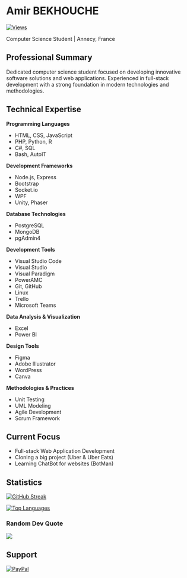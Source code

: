 # Amir BEKHOUCHE

[![Views](https://komarev.com/ghpvc/?username=melih0132&color=blue&style=flat-square&label=Profile+Views)](https://github.com/moambk)

Computer Science Student | Annecy, France

## Professional Summary

Dedicated computer science student focused on developing innovative software solutions and web applications. Experienced in full-stack development with a strong foundation in modern technologies and methodologies.

## Technical Expertise

**Programming Languages**
- HTML, CSS, JavaScript
- PHP, Python, R
- C#, SQL
- Bash, AutoIT

**Development Frameworks**
- Node.js, Express
- Bootstrap
- Socket.io
- WPF
- Unity, Phaser

**Database Technologies**
- PostgreSQL
- MongoDB
- pgAdmin4

**Development Tools**
- Visual Studio Code
- Visual Studio
- Visual Paradigm
- PowerAMC
- Git, GitHub
- Linux
- Trello
- Microsoft Teams

**Data Analysis & Visualization**
- Excel
- Power BI

**Design Tools**
- Figma
- Adobe Illustrator
- WordPress
- Canva

**Methodologies & Practices**
- Unit Testing
- UML Modeling
- Agile Development
- Scrum Framework

## Current Focus

- Full-stack Web Application Development
- Cloning a big project (Uber & Uber Eats)
- Learning ChatBot for websites (BotMan)

## Statistics

[![GitHub Streak](https://github-readme-streak-stats.herokuapp.com/?user=melih0132&theme=github_dark&hide_border=true)](https://github.com/moambk)

[![Top Languages](https://github-readme-stats.vercel.app/api/top-langs/?username=melih0132&theme=github_dark&hide_border=true&include_all_commits=true&count_private=true&layout=compact)](https://github.com/moambk)

### Random Dev Quote
  
![](https://quotes-github-readme.vercel.app/api?type=horizontal&theme=dark)

## Support

[![PayPal](https://img.shields.io/badge/PayPal-00457C?style=for-the-badge&logo=paypal&logoColor=white)](https://paypal.me/AmirBekhouche)
